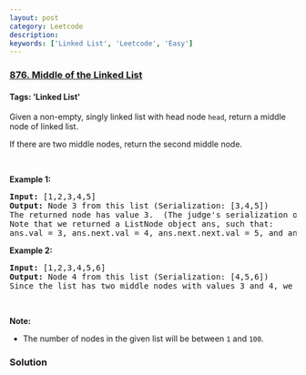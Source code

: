 ```yaml
---
layout: post
category: Leetcode
description: 
keywords: ['Linked List', 'Leetcode', 'Easy']
---
```

### [876. Middle of the Linked List](https://leetcode.com/problems/middle-of-the-linked-list)

#### Tags: 'Linked List'

<div class="content__u3I1 question-content__JfgR"><div><p>Given a non-empty, singly linked list with head node <code>head</code>, return a middle node of linked list.</p>
<p>If there are two middle nodes, return the second middle node.</p>
<p> </p>
<div>
<p><strong>Example 1:</strong></p>
<pre><strong>Input: </strong><span id="example-input-1-1">[1,2,3,4,5]</span>
<strong>Output: </strong>Node 3 from this list (Serialization: <span id="example-output-1">[3,4,5]</span>)
The returned node has value 3.  (The judge's serialization of this node is [3,4,5]).
Note that we returned a ListNode object ans, such that:
ans.val = 3, ans.next.val = 4, ans.next.next.val = 5, and ans.next.next.next = NULL.
</pre>
<div>
<p><strong>Example 2:</strong></p>
<pre><strong>Input: </strong><span id="example-input-2-1">[1,2,3,4,5,6]</span>
<strong>Output: </strong>Node 4 from this list (Serialization: <span id="example-output-2">[4,5,6]</span>)
Since the list has two middle nodes with values 3 and 4, we return the second one.
</pre>
<p> </p>
<p><strong>Note:</strong></p>
<ul>
<li>The number of nodes in the given list will be between <code>1</code> and <code>100</code>.</li>
</ul>
</div>
</div>
</div></div>

### Solution
